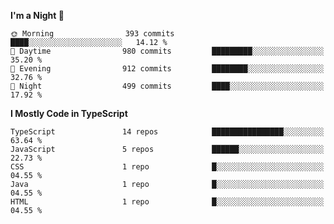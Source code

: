 <!--START_SECTION:waka-->
**I'm a Night 🦉** 

```text
🌞 Morning                393 commits         ████░░░░░░░░░░░░░░░░░░░░░   14.12 % 
🌆 Daytime                980 commits         █████████░░░░░░░░░░░░░░░░   35.20 % 
🌃 Evening                912 commits         ████████░░░░░░░░░░░░░░░░░   32.76 % 
🌙 Night                  499 commits         ████░░░░░░░░░░░░░░░░░░░░░   17.92 % 
```


**I Mostly Code in TypeScript** 

```text
TypeScript               14 repos            ████████████████░░░░░░░░░   63.64 % 
JavaScript               5 repos             ██████░░░░░░░░░░░░░░░░░░░   22.73 % 
CSS                      1 repo              █░░░░░░░░░░░░░░░░░░░░░░░░   04.55 % 
Java                     1 repo              █░░░░░░░░░░░░░░░░░░░░░░░░   04.55 % 
HTML                     1 repo              █░░░░░░░░░░░░░░░░░░░░░░░░   04.55 % 
```




<!--END_SECTION:waka-->